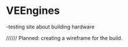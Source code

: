 # VEEngines
-testing site about building hardware


//////
Planned: creating a wireframe for the build.
